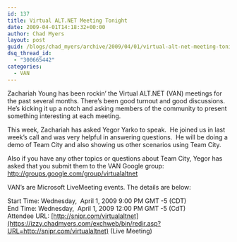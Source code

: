 ```yaml
---
id: 137
title: Virtual ALT.NET Meeting Tonight
date: 2009-04-01T14:18:32+00:00
author: Chad Myers
layout: post
guid: /blogs/chad_myers/archive/2009/04/01/virtual-alt-net-meeting-tonight.aspx
dsq_thread_id:
  - "300665442"
categories:
  - VAN
---
```

Zachariah Young has been rockin’ the Virtual ALT.NET (VAN) meetings for the past several months. There’s been good turnout and good discussions.&#160; He’s kicking it up a notch and asking members of the community to present something interesting at each meeting.

This week, Zachariah has asked Yegor Yarko to speak.&#160; He joined us in last week&#8217;s call and was very helpful in answering questions.&#160; He will be doing a demo of Team City and also showing us other scenarios using Team City. 

Also if you have any other topics or questions about Team City, Yegor has asked that you submit them to the VAN Google group: <http://groups.google.com/group/virtualaltnet>

VAN’s are Microsoft LiveMeeting events. The details are below:

Start Time: Wednesday,&#160; April 1, 2009 9:00 PM GMT -5 (CDT)   
End Time: Wednesday,&#160; April 1, 2009 12:00 PM GMT -5 (CdT)   
Attendee URL: [http://snipr.com/virtualaltnet](https://izzy.chadmyers.com/exchweb/bin/redir.asp?URL=http://snipr.com/virtualaltnet) (Live Meeting)